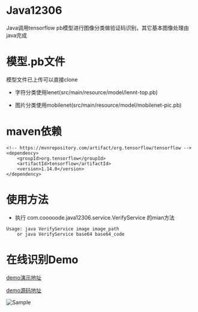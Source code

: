 # Java12306
Java调用tensorflow pb模型进行图像分类做验证码识别，其它基本图像处理由java完成

模型.pb文件
=
模型文件已上传可以直接clone

  - 字符分类使用lenet(src/main/resource/model/lennt-top.pb)   
  
  - 图片分类使用mobilenet(src/main/resource/model/mobilenet-pic.pb)

maven依赖
=
```
<!-- https://mvnrepository.com/artifact/org.tensorflow/tensorflow -->
<dependency>
    <groupId>org.tensorflow</groupId>
    <artifactId>tensorflow</artifactId>
    <version>1.14.0</version>
</dependency>
```
使用方法
=
  - 执行 com.cooooode.java12306.service.VerifyService 的mian方法
  
  ```
  Usage: java VerifyService image image_path
      or java VerifyService base64 base64_code
 ```
在线识别Demo
=
[demo演示地址](http://www.dill.fun/)

[demo源码地址](https://github.com/vua/Java12306/tree/web)
<p align="left">
	<img src="https://github.com/vua/Java12306/blob/master/image/dill.fun.png" alt="Sample" >
</p>
